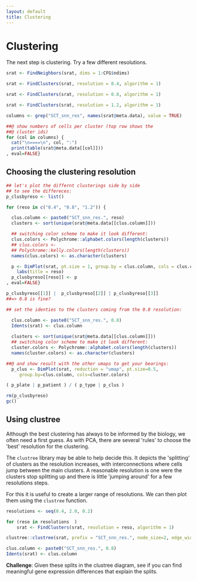 ```yaml
---
layout: default
title: Clustering
---
```


<!-- stuff to make Rmarkdown do what we want:  -->


<!-- load complete state from previous lesson -->






# Clustering

The next step is clustering. Try a few different resolutions.


```r
srat <- FindNeighbors(srat, dims = 1:CFG$ndims)

srat <- FindClusters(srat, resolution = 0.4, algorithm = 1)

srat <- FindClusters(srat, resolution = 0.8, algorithm = 1)

srat <- FindClusters(srat, resolution = 1.2, algorithm = 1)

columns <- grep("SCT_snn_res", names(srat@meta.data), value = TRUE)

##@ show numbers of cells per cluster (top row shows the
##@ cluster ids)
for (col in columns) {
  cat("\n====\n", col, ":")
  print(table(srat@meta.data[[col]]))
, eval=FALSE}
```

<!-- note: you can also pass an array!  -->


## Choosing the clustering resolution


```r
## let's plot the differnt clusterings side by side
## to see the differeces:
p_clusbyreso <- list()

for (reso in c("0.4", "0.8", "1.2")) {

  clus.column <- paste0("SCT_snn_res.", reso)
  clusters <- sort(unique(srat@meta.data[[clus.column]]))

  ## switching color scheme to make it look different:
  clus.colors <- Polychrome::alphabet.colors(length(clusters))
  ## clus.colors <-
  ## Polychrome::kelly.colors(length(clusters))
  names(clus.colors) <- as.character(clusters)

  p <- DimPlot(srat, pt.size = 1, group.by = clus.column, cols = clus.colors) +
    labs(title = reso)
  p_clusbyreso[[reso]] <- p
, eval=FALSE}

p_clusbyreso[[1]] |  p_clusbyreso[[2]] | p_clusbyreso[[3]] 
##=> 0.8 is fine?

## set the identies to the clusters coming from the 0.8 resolution:

  clus.column <- paste0("SCT_snn_res.", 0.8)
  Idents(srat) <- clus.column
  
  clusters <- sort(unique(srat@meta.data[[clus.column]]))
  ## switching color scheme to make it look different:
  cluster.colors <- Polychrome::alphabet.colors(length(clusters))
  names(cluster.colors) <- as.character(clusters)

##@ and show result with the other umaps to get your bearings:
  p_clus <- DimPlot(srat, reduction = "umap", pt.size=0.5, 
     group.by=clus.column, cols=cluster.colors)

( p_plate | p_patient ) / ( p_type | p_clus )

rm(p_clusbyreso)
gc()
```

## Using clustree

Although the best clustering has always to be informed by the biology,
we often need a first guess.  As with PCA, there are several 'rules'
to choose the 'best' resolution for the clustering.

The `clustree` library may be able to help decide this.  It depicts the
'splitting' of clusters as the resolution increases, with
interconnections where cells jump between the main clusters.  A
reasonable resolution is one were the clusters stop splitting up and
there is little 'jumping around' for a few resolutions steps.

For this it is useful to create a larger range of resolutions.
We can then plot them using the `clustree` function. 


```r
resolutions <- seq(0.4, 2.0, 0.2)

for (reso in resolutions  )
    srat <- FindClusters(srat, resolution = reso, algorithm = 1)

clustree::clustree(srat, prefix = "SCT_snn_res.", node_size=2, edge_width=0.5)

clus.column <- paste0("SCT_snn_res.", 0.8)
Idents(srat) <- clus.column
```

**Challenge**: Given these splits in the clustree diagram, see if you can find meaningful gene expression differences that explain the splits.

<!-- lastly, save the complete sesssion for the next time -->

